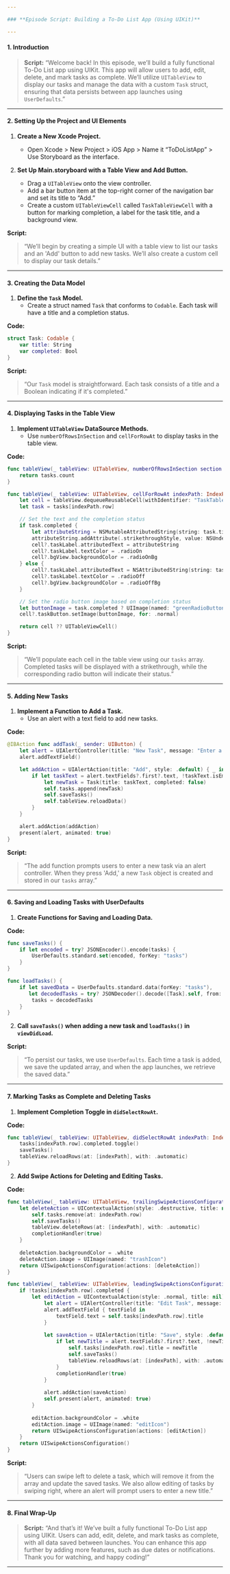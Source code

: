 ```yaml
---

### **Episode Script: Building a To-Do List App (Using UIKit)**

---
```


#### **1. Introduction**

> **Script:** “Welcome back! In this episode, we’ll build a fully functional To-Do List app using UIKit. This app will allow users to add, edit, delete, and mark tasks as complete. We’ll utilize `UITableView` to display our tasks and manage the data with a custom `Task` struct, ensuring that data persists between app launches using `UserDefaults`.”

---

#### **2. Setting Up the Project and UI Elements**

1. **Create a New Xcode Project.**
   - Open Xcode > New Project > iOS App > Name it “ToDoListApp” > Use Storyboard as the interface.

2. **Set Up Main.storyboard with a Table View and Add Button.**
   - Drag a `UITableView` onto the view controller.
   - Add a bar button item at the top-right corner of the navigation bar and set its title to “Add.”
   - Create a custom `UITableViewCell` called `TaskTableViewCell` with a button for marking completion, a label for the task title, and a background view.

**Script:**
   > “We’ll begin by creating a simple UI with a table view to list our tasks and an 'Add' button to add new tasks. We’ll also create a custom cell to display our task details.”

---

#### **3. Creating the Data Model**

1. **Define the `Task` Model.**
   - Create a struct named `Task` that conforms to `Codable`. Each task will have a title and a completion status.

**Code:**
```swift
struct Task: Codable {
    var title: String
    var completed: Bool
}
```

**Script:**
   > “Our `Task` model is straightforward. Each task consists of a title and a Boolean indicating if it's completed.”

---

#### **4. Displaying Tasks in the Table View**

1. **Implement `UITableView` DataSource Methods.**
   - Use `numberOfRowsInSection` and `cellForRowAt` to display tasks in the table view.

**Code:**
```swift
func tableView(_ tableView: UITableView, numberOfRowsInSection section: Int) -> Int {
    return tasks.count
}

func tableView(_ tableView: UITableView, cellForRowAt indexPath: IndexPath) -> UITableViewCell {
    let cell = tableView.dequeueReusableCell(withIdentifier: "TaskTableViewCell", for: indexPath) as? TaskTableViewCell
    let task = tasks[indexPath.row]

    // Set the text and the completion status
    if task.completed {
        let attributeString = NSMutableAttributedString(string: task.title)
        attributeString.addAttribute(.strikethroughStyle, value: NSUnderlineStyle.single.rawValue, range: NSRange(location: 0, length: attributeString.length))
        cell?.taskLabel.attributedText = attributeString
        cell?.taskLabel.textColor = .radioOn
        cell?.bgView.backgroundColor = .radioOnBg
    } else {
        cell?.taskLabel.attributedText = NSAttributedString(string: task.title)
        cell?.taskLabel.textColor = .radioOff
        cell?.bgView.backgroundColor = .radioOffBg
    }

    // Set the radio button image based on completion status
    let buttonImage = task.completed ? UIImage(named: "greenRadioButton") : UIImage(named: "redRadioButtonCross")
    cell?.taskButton.setImage(buttonImage, for: .normal)

    return cell ?? UITableViewCell()
}
```

**Script:**
   > “We’ll populate each cell in the table view using our `tasks` array. Completed tasks will be displayed with a strikethrough, while the corresponding radio button will indicate their status.”

---

#### **5. Adding New Tasks**

1. **Implement a Function to Add a Task.**
   - Use an alert with a text field to add new tasks.

**Code:**
```swift
@IBAction func addTask(_ sender: UIButton) {
    let alert = UIAlertController(title: "New Task", message: "Enter a task", preferredStyle: .alert)
    alert.addTextField()

    let addAction = UIAlertAction(title: "Add", style: .default) { _ in
        if let taskText = alert.textFields?.first?.text, !taskText.isEmpty {
            let newTask = Task(title: taskText, completed: false)
            self.tasks.append(newTask)
            self.saveTasks()
            self.tableView.reloadData()
        }
    }

    alert.addAction(addAction)
    present(alert, animated: true)
}
```

**Script:**
   > “The add function prompts users to enter a new task via an alert controller. When they press 'Add,' a new `Task` object is created and stored in our `tasks` array.”

---

#### **6. Saving and Loading Tasks with UserDefaults**

1. **Create Functions for Saving and Loading Data.**

**Code:**
```swift
func saveTasks() {
    if let encoded = try? JSONEncoder().encode(tasks) {
        UserDefaults.standard.set(encoded, forKey: "tasks")
    }
}

func loadTasks() {
    if let savedData = UserDefaults.standard.data(forKey: "tasks"),
       let decodedTasks = try? JSONDecoder().decode([Task].self, from: savedData) {
        tasks = decodedTasks
    }
}
```

2. **Call `saveTasks()` when adding a new task and `loadTasks()` in `viewDidLoad`.**

**Script:**
   > “To persist our tasks, we use `UserDefaults`. Each time a task is added, we save the updated array, and when the app launches, we retrieve the saved data.”

---

#### **7. Marking Tasks as Complete and Deleting Tasks**

1. **Implement Completion Toggle in `didSelectRowAt`.**

**Code:**
```swift
func tableView(_ tableView: UITableView, didSelectRowAt indexPath: IndexPath) {
    tasks[indexPath.row].completed.toggle()
    saveTasks()
    tableView.reloadRows(at: [indexPath], with: .automatic)
}
```

2. **Add Swipe Actions for Deleting and Editing Tasks.**

**Code:**
```swift
func tableView(_ tableView: UITableView, trailingSwipeActionsConfigurationForRowAt indexPath: IndexPath) -> UISwipeActionsConfiguration? {
    let deleteAction = UIContextualAction(style: .destructive, title: nil) { _, _, completionHandler in
        self.tasks.remove(at: indexPath.row)
        self.saveTasks()
        tableView.deleteRows(at: [indexPath], with: .automatic)
        completionHandler(true)
    }
    
    deleteAction.backgroundColor = .white
    deleteAction.image = UIImage(named: "trashIcon")
    return UISwipeActionsConfiguration(actions: [deleteAction])
}

func tableView(_ tableView: UITableView, leadingSwipeActionsConfigurationForRowAt indexPath: IndexPath) -> UISwipeActionsConfiguration? {
    if !tasks[indexPath.row].completed {
        let editAction = UIContextualAction(style: .normal, title: nil) { _, _, completionHandler in
            let alert = UIAlertController(title: "Edit Task", message: "Update your task", preferredStyle: .alert)
            alert.addTextField { textField in
                textField.text = self.tasks[indexPath.row].title
            }
            
            let saveAction = UIAlertAction(title: "Save", style: .default) { _ in
                if let newTitle = alert.textFields?.first?.text, !newTitle.isEmpty {
                    self.tasks[indexPath.row].title = newTitle
                    self.saveTasks()
                    tableView.reloadRows(at: [indexPath], with: .automatic)
                }
                completionHandler(true)
            }
            
            alert.addAction(saveAction)
            self.present(alert, animated: true)
        }
        
        editAction.backgroundColor = .white
        editAction.image = UIImage(named: "editIcon")
        return UISwipeActionsConfiguration(actions: [editAction])
    }
    return UISwipeActionsConfiguration()
}
```

**Script:**
   > “Users can swipe left to delete a task, which will remove it from the array and update the saved tasks. We also allow editing of tasks by swiping right, where an alert will prompt users to enter a new title.”

---

#### **8. Final Wrap-Up**

> **Script:** “And that’s it! We’ve built a fully functional To-Do List app using UIKit. Users can add, edit, delete, and mark tasks as complete, with all data saved between launches. You can enhance this app further by adding more features, such as due dates or notifications. Thank you for watching, and happy coding!”

---
